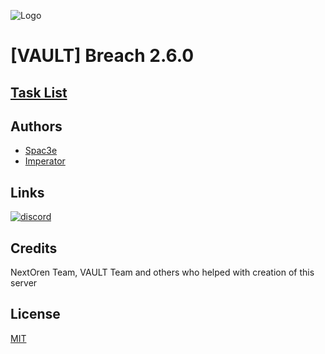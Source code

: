 
![Logo](https://media.discordapp.net/attachments/883312100385099776/1103240948823109632/vault_breach_iconka_1.png)
# [VAULT] Breach 2.6.0


## [Task List](https://trello.com/b/2gCQkeRt/breach-260)

## Authors
- [Spac3e](https://github.com/Spac3e)
- [Imperator](https://github.com/ImperioRator)

##  Links
[![discord](https://img.shields.io/badge/%3CVAULT%3E%20-%237289DA.svg?&style=for-the-badge&logo=discord&logoColor=white)](https://discord.gg/vaultcommunity)


## Credits
NextOren Team, VAULT Team and others who helped with creation of this server
## License
[MIT](https://choosealicense.com/licenses/mit/)
